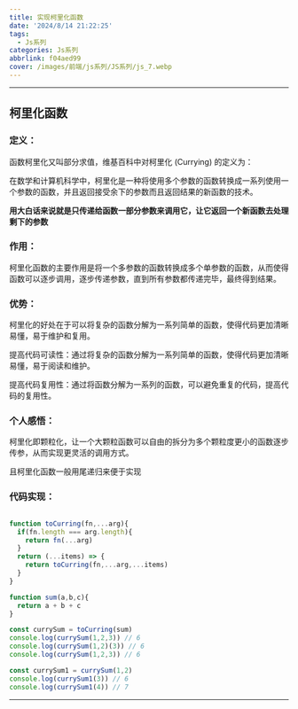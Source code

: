 ```yaml
---
title: 实现柯里化函数
date: '2024/8/14 21:22:25'
tags:
  - Js系列
categories: Js系列
abbrlink: f04aed99
cover: /images/前端/js系列/JS系列/js_7.webp
---
```


---
## 柯里化函数

### 定义：

函数柯里化又叫部分求值，维基百科中对柯里化 (Currying) 的定义为：

在数学和计算机科学中，柯里化是一种将使用多个参数的函数转换成一系列使用一个参数的函数，并且返回接受余下的参数而且返回结果的新函数的技术。

**用大白话来说就是只传递给函数一部分参数来调用它，让它返回一个新函数去处理剩下的参数**

### 作用：

柯里化函数的主要作用是将一个多参数的函数转换成多个单参数的函数，从而使得函数可以逐步调用，逐步传递参数，直到所有参数都传递完毕，最终得到结果。

### 优势：

柯里化的好处在于可以将复杂的函数分解为一系列简单的函数，使得代码更加清晰易懂，易于维护和复用。

提高代码可读性：通过将复杂的函数分解为一系列简单的函数，使得代码更加清晰易懂，易于阅读和维护。 

提高代码复用性：通过将函数分解为一系列的函数，可以避免重复的代码，提高代码的复用性。

### 个人感悟：

柯里化即颗粒化，让一个大颗粒函数可以自由的拆分为多个颗粒度更小的函数逐步传参，从而实现更灵活的调用方式。

且柯里化函数一般用尾递归来便于实现

### 代码实现：

```js

function toCurring(fn,...arg){
  if(fn.length === arg.length){
    return fn(...arg)
  }
  return (...items) => {
    return toCurring(fn,...arg,...items)
  }
}

function sum(a,b,c){
  return a + b + c
}

const currySum = toCurring(sum)
console.log(currySum(1,2,3)) // 6
console.log(currySum(1,2)(3)) // 6
console.log(currySum(1,2,3)) // 6

const currySum1 = currySum(1,2)
console.log(currySum1(3)) // 6
console.log(currySum1(4)) // 7

```
---